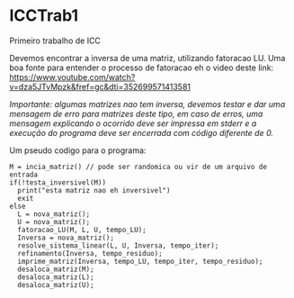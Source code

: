 # ICCTrab1
Primeiro trabalho de ICC 

Devemos encontrar a inversa de uma matriz, utilizando fatoracao LU.
Uma boa fonte para entender o processo de fatoracao eh o video deste link:
https://www.youtube.com/watch?v=dza5JTvMpzk&fref=gc&dti=352699571413581

*Importante: algumas matrizes nao tem inversa, devemos testar e dar uma mensagem de erro
para matrizes deste tipo, em caso de erros, uma mensagem explicando o ocorrido deve ser impressa em stderr e a execução do programa deve ser encerrada com código diferente de 0.* 

Um pseudo codigo para o programa:

```
M = incia_matriz() // pode ser randomica ou vir de um arquivo de entrada
if(!testa_inversivel(M))
  print("esta matriz nao eh inversivel")
  exit
else
  L = nova_matriz();
  U = nova_matriz();
  fatoracao_LU(M, L, U, tempo_LU);
  Inversa = nova_matriz();
  resolve_sistema_linear(L, U, Inversa, tempo_iter);
  refinamento(Inversa, tempo_residuo);
  imprime_matriz(Inversa, tempo_LU, tempo_iter, tempo_residuo);
  desaloca_matriz(M);
  desaloca_matriz(L);
  desaloca_matriz(U);
```
  
